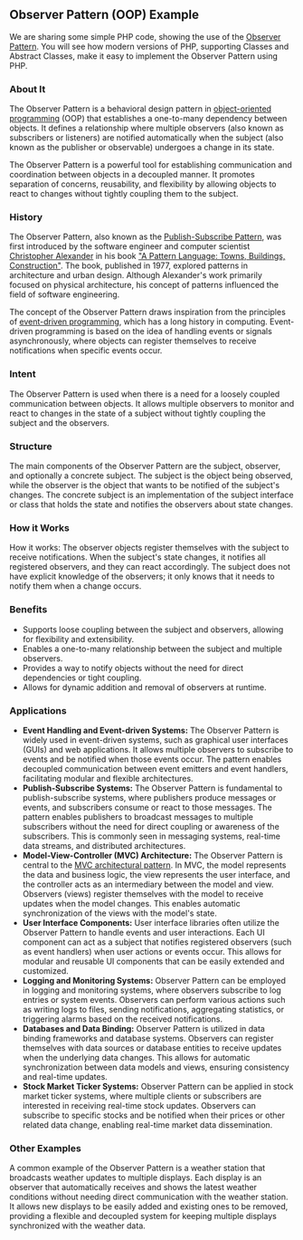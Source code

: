 ## Observer Pattern (OOP) Example

We are sharing some simple PHP code, showing the use of the [Observer Pattern](https://en.wikipedia.org/wiki/Observer_pattern). You will see how modern versions of PHP,
supporting Classes and Abstract Classes, make it easy to implement the Observer Pattern using PHP.

### About It

The Observer Pattern is a behavioral design pattern in [object-oriented programming](https://en.wikipedia.org/wiki/Object-oriented_programming) (OOP) that establishes a one-to-many
dependency between objects. It defines a relationship where multiple observers (also known as subscribers or listeners) 
are notified automatically when the subject (also known as the publisher or observable) undergoes a change in its state.

The Observer Pattern is a powerful tool for establishing communication and coordination between objects in a decoupled
manner. It promotes separation of concerns, reusability, and flexibility by allowing objects to react to changes without 
tightly coupling them to the subject.

### History
The Observer Pattern, also known as the [Publish-Subscribe Pattern](https://en.wikipedia.org/wiki/Publish%E2%80%93subscribe_pattern), was first introduced by the software engineer and 
computer scientist [Christopher Alexander](https://en.wikipedia.org/wiki/Christopher_Alexander) in his book ["A Pattern Language: Towns, Buildings, Construction"](https://en.wikipedia.org/wiki/A_Pattern_Language). The book, 
published in 1977, explored patterns in architecture and urban design. Although Alexander's work primarily focused on 
physical architecture, his concept of patterns influenced the field of software engineering.

The concept of the Observer Pattern draws inspiration from the principles of [event-driven programming](https://en.wikipedia.org/wiki/Event-driven_programming), which has a 
long history in computing. Event-driven programming is based on the idea of handling events or signals asynchronously,
where objects can register themselves to receive notifications when specific events occur.

### Intent

The Observer Pattern is used when there is a need for a loosely coupled communication between objects. It allows 
multiple observers to monitor and react to changes in the state of a subject without tightly coupling the subject
and the observers.

### Structure
The main components of the Observer Pattern are the subject, observer, and optionally a concrete subject. The subject 
is the object being observed, while the observer is the object that wants to be notified of the subject's changes. 
The concrete subject is an implementation of the subject interface or class that holds the state and notifies the 
observers about state changes.

### How it Works
How it works: The observer objects register themselves with the subject to receive notifications. When the subject's 
state changes, it notifies all registered observers, and they can react accordingly. The subject does not have explicit
knowledge of the observers; it only knows that it needs to notify them when a change occurs.

### Benefits

- Supports loose coupling between the subject and observers, allowing for flexibility and extensibility.
- Enables a one-to-many relationship between the subject and multiple observers.
- Provides a way to notify objects without the need for direct dependencies or tight coupling.
- Allows for dynamic addition and removal of observers at runtime.

### Applications

- **Event Handling and Event-driven Systems:** The Observer Pattern is widely used in event-driven systems, such as graphical user interfaces (GUIs) and web applications. It allows multiple observers to subscribe to events and be notified when those events occur. The pattern enables decoupled communication between event emitters and event handlers, facilitating modular and flexible architectures.
- **Publish-Subscribe Systems:** The Observer Pattern is fundamental to publish-subscribe systems, where publishers produce messages or events, and subscribers consume or react to those messages. The pattern enables publishers to broadcast messages to multiple subscribers without the need for direct coupling or awareness of the subscribers. This is commonly seen in messaging systems, real-time data streams, and distributed architectures.
- **Model-View-Controller (MVC) Architecture:** The Observer Pattern is central to the [MVC architectural pattern](https://en.wikipedia.org/wiki/Model%E2%80%93view%E2%80%93controller). In MVC, the model represents the data and business logic, the view represents the user interface, and the controller acts as an intermediary between the model and view. Observers (views) register themselves with the model to receive updates when the model changes. This enables automatic synchronization of the views with the model's state.
- **User Interface Components:** User interface libraries often utilize the Observer Pattern to handle events and user interactions. Each UI component can act as a subject that notifies registered observers (such as event handlers) when user actions or events occur. This allows for modular and reusable UI components that can be easily extended and customized.
- **Logging and Monitoring Systems:** Observer Pattern can be employed in logging and monitoring systems, where observers subscribe to log entries or system events. Observers can perform various actions such as writing logs to files, sending notifications, aggregating statistics, or triggering alarms based on the received notifications.
- **Databases and Data Binding:** Observer Pattern is utilized in data binding frameworks and database systems. Observers can register themselves with data sources or database entities to receive updates when the underlying data changes. This allows for automatic synchronization between data models and views, ensuring consistency and real-time updates.
- **Stock Market Ticker Systems:** Observer Pattern can be applied in stock market ticker systems, where multiple clients or subscribers are interested in receiving real-time stock updates. Observers can subscribe to specific stocks and be notified when their prices or other related data change, enabling real-time market data dissemination.

### Other Examples

A common example of the Observer Pattern is a weather station that broadcasts weather updates to multiple displays. 
Each display is an observer that automatically receives and shows the latest weather conditions without needing direct 
communication with the weather station. It allows new displays to be easily added and existing ones to be removed, 
providing a flexible and decoupled system for keeping multiple displays synchronized with the weather data.